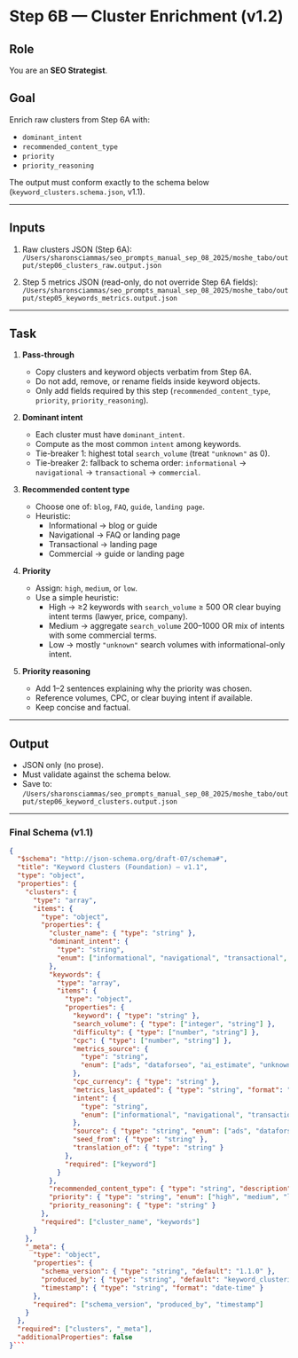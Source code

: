 # Step 6B — Cluster Enrichment (v1.2)

## Role  
You are an **SEO Strategist**.

## Goal  
Enrich raw clusters from Step 6A with:  
- `dominant_intent`  
- `recommended_content_type`  
- `priority`  
- `priority_reasoning`  

The output must conform exactly to the schema below (`keyword_clusters.schema.json`, v1.1).

---

## Inputs  
1. Raw clusters JSON (Step 6A):  
   `/Users/sharonsciammas/seo_prompts_manual_sep_08_2025/moshe_tabo/output/step06_clusters_raw.output.json`  

2. Step 5 metrics JSON (read-only, do not override Step 6A fields):  
   `/Users/sharonsciammas/seo_prompts_manual_sep_08_2025/moshe_tabo/output/step05_keywords_metrics.output.json`  

---

## Task  

1. **Pass-through**  
   - Copy clusters and keyword objects verbatim from Step 6A.  
   - Do not add, remove, or rename fields inside keyword objects.  
   - Only add fields required by this step (`recommended_content_type`, `priority`, `priority_reasoning`).  

2. **Dominant intent**  
   - Each cluster must have `dominant_intent`.  
   - Compute as the most common `intent` among keywords.  
   - Tie-breaker 1: highest total `search_volume` (treat `"unknown"` as 0).  
   - Tie-breaker 2: fallback to schema order: `informational` → `navigational` → `transactional` → `commercial`.  

3. **Recommended content type**  
   - Choose one of: `blog`, `FAQ`, `guide`, `landing page`.  
   - Heuristic:  
     - Informational → blog or guide  
     - Navigational → FAQ or landing page  
     - Transactional → landing page  
     - Commercial → guide or landing page  

4. **Priority**  
   - Assign: `high`, `medium`, or `low`.  
   - Use a simple heuristic:  
     - High → ≥2 keywords with `search_volume` ≥ 500 OR clear buying intent terms (lawyer, price, company).  
     - Medium → aggregate `search_volume` 200–1000 OR mix of intents with some commercial terms.  
     - Low → mostly `"unknown"` search volumes with informational-only intent.  

5. **Priority reasoning**  
   - Add 1–2 sentences explaining why the priority was chosen.  
   - Reference volumes, CPC, or clear buying intent if available.  
   - Keep concise and factual.  

---

## Output  
- JSON only (no prose).  
- Must validate against the schema below.  
- Save to:  
  `/Users/sharonsciammas/seo_prompts_manual_sep_08_2025/moshe_tabo/output/step06_keyword_clusters.output.json`  

---

### Final Schema (v1.1)  

```json
{
  "$schema": "http://json-schema.org/draft-07/schema#",
  "title": "Keyword Clusters (Foundation) — v1.1",
  "type": "object",
  "properties": {
    "clusters": {
      "type": "array",
      "items": {
        "type": "object",
        "properties": {
          "cluster_name": { "type": "string" },
          "dominant_intent": {
            "type": "string",
            "enum": ["informational", "navigational", "transactional", "commercial"]
          },
          "keywords": {
            "type": "array",
            "items": {
              "type": "object",
              "properties": {
                "keyword": { "type": "string" },
                "search_volume": { "type": ["integer", "string"] },
                "difficulty": { "type": ["number", "string"] },
                "cpc": { "type": ["number", "string"] },
                "metrics_source": {
                  "type": "string",
                  "enum": ["ads", "dataforseo", "ai_estimate", "unknown"]
                },
                "cpc_currency": { "type": "string" },
                "metrics_last_updated": { "type": "string", "format": "date-time" },
                "intent": {
                  "type": "string",
                  "enum": ["informational", "navigational", "transactional", "commercial"]
                },
                "source": { "type": "string", "enum": ["ads", "dataforseo", "ai", "translation"] },
                "seed_from": { "type": "string" },
                "translation_of": { "type": "string" }
              },
              "required": ["keyword"]
            }
          },
          "recommended_content_type": { "type": "string", "description": "blog, FAQ, landing page, guide" },
          "priority": { "type": "string", "enum": ["high", "medium", "low"] },
          "priority_reasoning": { "type": "string" }
        },
        "required": ["cluster_name", "keywords"]
      }
    },
    "_meta": {
      "type": "object",
      "properties": {
        "schema_version": { "type": "string", "default": "1.1.0" },
        "produced_by": { "type": "string", "default": "keyword_clustering" },
        "timestamp": { "type": "string", "format": "date-time" }
      },
      "required": ["schema_version", "produced_by", "timestamp"]
    }
  },
  "required": ["clusters", "_meta"],
  "additionalProperties": false
}```